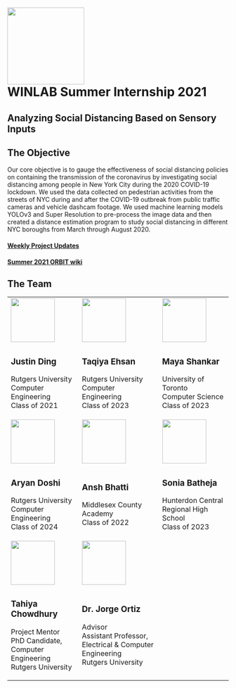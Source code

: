 <h1> <a href = "http://www.winlab.rutgers.edu"> <img src="https://github.com/mshankar58/winlab-social-distancing-2021/blob/main/images/winlab_rutgers.jpg" width="175"> </a> <br> WINLAB Summer Internship 2021 </h1>
<h2> Analyzing Social Distancing Based on Sensory Inputs </h2> 

<h2>The Objective</h2>
<p>Our core objective is to gauge the effectiveness of social distancing policies on containing the transmission of the coronavirus by investigating social distancing among people in New York City during the 2020 COVID-19 lockdown. We used the data collected on pedestrian activities from the streets of NYC during and after the COVID-19 outbreak from public traffic cameras and vehicle dashcam footage. We used machine learning models YOLOv3 and Super Resolution to pre-process the image data and then created a distance estimation program to study social distancing in different NYC boroughs from March through August 2020.</p>

<h4> <a href = "https://mshankar58.github.io/winlab-social-distancing-2021/">Weekly Project Updates</a> </h4>
<h4> <a href = "https://www.orbit-lab.org/wiki/Other/Summer/2021"> Summer 2021 ORBIT wiki</a> </h4>

<h2> The Team</h2>
<table>
  <tr>
    <td><img src="https://mshankar58.github.io/winlab-social-distancing-2021/images/pixil-frame-0.png" width="100"></td>
    <td><img src="https://mshankar58.github.io/winlab-social-distancing-2021/images/taqiya.jpg" width="100"></td>
    <td><img src="https://mshankar58.github.io/winlab-social-distancing-2021/images/m.jpg" width="100"></td>
  </tr>
  <tr>
    <td><h3>Justin Ding</h3> 
      <p>Rutgers University <br> Computer Engineering <br> Class of 2021 </p>
    </td>
    <td><h3>Taqiya Ehsan</h3>
     <p>Rutgers University  <br> Computer Engineering <br> Class of 2023 </p>
    </td>
    <td><h3>Maya Shankar</h3>
      <p>University of Toronto <br> Computer Science <br> Class of 2023 </p>
    </td>
  </tr>
  <tr>
    <td><img src="https://mshankar58.github.io/winlab-social-distancing-2021/images/pixil-frame-0.png" width="100"></td>
    <td><img src="https://mshankar58.github.io/winlab-social-distancing-2021/images/Ansh_Photo.PNG"  width="100"></td>
    <td><img src="https://mshankar58.github.io/winlab-social-distancing-2021/images/sonia.jpg"  width="100"></td>
  </tr>
  <tr>
    <td><h3>Aryan Doshi</h3> 
      <p> Rutgers University <br> Computer Engineering <br> Class of 2024 </p>
    </td>
    <td><h3>Ansh Bhatti</h3>
      <p> Middlesex County Academy <br> Class of 2022 </p>
    </td>
    <td><h3>Sonia Batheja</h3>
      <p> Hunterdon Central Regional High School <br> Class of 2023 </p>
    </td>
  </tr>
  <tr>
    <td><img src="https://mshankar58.github.io/winlab-social-distancing-2021/images/pixil-frame-0.png"  width="100"></td>
    <td><img src="https://mshankar58.github.io/winlab-social-distancing-2021/images/pixil-frame-0.png"  width="100"></td>
  </tr>
  <tr>
    <td><h3>Tahiya Chowdhury</h3>
      <p>Project Mentor <br> PhD Candidate, Computer Engineering <br> Rutgers University  </p>
    </td>
    <td><h3>Dr. Jorge Ortiz</h3>
      <p> Advisor <br> Assistant Professor, Electrical & Computer Engineering <br> Rutgers University </p>
    </td>
  </tr>
</table>

